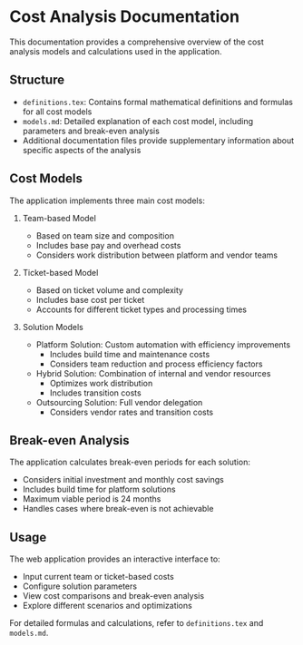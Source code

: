 # Cost Analysis Documentation

This documentation provides a comprehensive overview of the cost analysis models and calculations used in the application.

## Structure

- `definitions.tex`: Contains formal mathematical definitions and formulas for all cost models
- `models.md`: Detailed explanation of each cost model, including parameters and break-even analysis
- Additional documentation files provide supplementary information about specific aspects of the analysis

## Cost Models

The application implements three main cost models:

1. Team-based Model
   - Based on team size and composition
   - Includes base pay and overhead costs
   - Considers work distribution between platform and vendor teams

2. Ticket-based Model
   - Based on ticket volume and complexity
   - Includes base cost per ticket
   - Accounts for different ticket types and processing times

3. Solution Models
   - Platform Solution: Custom automation with efficiency improvements
     - Includes build time and maintenance costs
     - Considers team reduction and process efficiency factors
   - Hybrid Solution: Combination of internal and vendor resources
     - Optimizes work distribution
     - Includes transition costs
   - Outsourcing Solution: Full vendor delegation
     - Considers vendor rates and transition costs

## Break-even Analysis

The application calculates break-even periods for each solution:
- Considers initial investment and monthly cost savings
- Includes build time for platform solutions
- Maximum viable period is 24 months
- Handles cases where break-even is not achievable

## Usage

The web application provides an interactive interface to:
- Input current team or ticket-based costs
- Configure solution parameters
- View cost comparisons and break-even analysis
- Explore different scenarios and optimizations

For detailed formulas and calculations, refer to `definitions.tex` and `models.md`.

